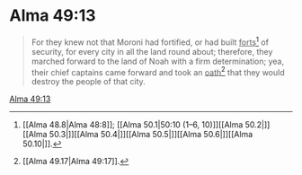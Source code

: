 # Alma 49:13

> For they knew not that Moroni had fortified, or had built <u>forts</u>[^a] of security, for every city in all the land round about; therefore, they marched forward to the land of Noah with a firm determination; yea, their chief captains came forward and took an <u>oath</u>[^b] that they would destroy the people of that city.

[Alma 49:13](https://www.churchofjesuschrist.org/study/scriptures/bofm/alma/49?lang=eng&id=p13#p13)


[^a]: [[Alma 48.8|Alma 48:8]]; [[Alma 50.1|50:10 (1–6, 10)]][[Alma 50.2|]][[Alma 50.3|]][[Alma 50.4|]][[Alma 50.5|]][[Alma 50.6|]][[Alma 50.10|]].  
[^b]: [[Alma 49.17|Alma 49:17]].  
